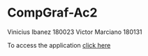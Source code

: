# CompGraf-Ac2

Vinicius Ibanez 180023
Victor Marciano 180131

To access the application [click here](https://compgraf-ac2.herokuapp.com/) 
